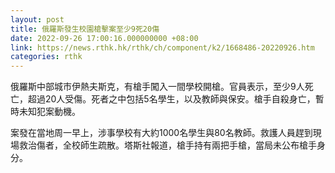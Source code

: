 ```yaml
---
layout: post
title: 俄羅斯發生校園槍擊案至少9死20傷
date: 2022-09-26 17:00:16.000000000 +08:00
link: https://news.rthk.hk/rthk/ch/component/k2/1668486-20220926.htm
categories: rthk
---
```


俄羅斯中部城市伊熱夫斯克，有槍手闖入一間學校開槍。官員表示，至少9人死亡，超過20人受傷。死者之中包括5名學生，以及教師與保安。槍手自殺身亡，暫時未知犯案動機。

案發在當地周一早上，涉事學校有大約1000名學生與80名教師。救護人員趕到現場救治傷者，全校師生疏散。塔斯社報道，槍手持有兩把手槍，當局未公布槍手身分。
